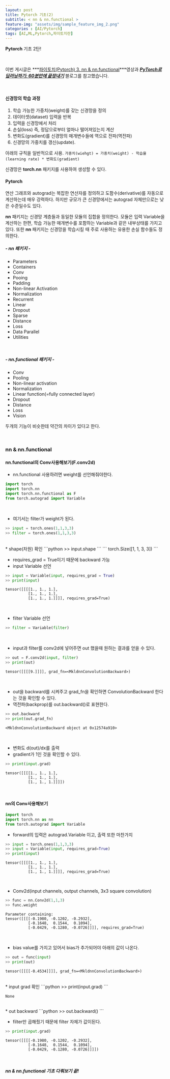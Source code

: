```yaml
---
layout: post
title: Pytorch 기초(2)
subtitle: < nn & nn.functional >
feature-img: "assets/img/sample_feature_img_2.png"
categories : [AI/Pytorch]
tags: [AI,ML,Pytorch,파이토치란]
---
```



**Pytorch** 기초 2탄!  

<br>

이번 게시글은 ***[파이토치(Pytorch) 3. nn & nn.functional](
https://www.youtube.com/watch?v=SMOuUKrhTro)***영상과 ***[PyTorch로 딥러닝하기: 60분만에 끝장내기](
https://9bow.github.io/PyTorch-tutorials-kr-0.3.1/beginner/blitz/neural_networks_tutorial.html)*** 블로그를 참고했습니다.

<br>

#### 신경망의 학습 과정
1) 학습 가능한 가중치(weight)를 갖는 신경망을 정의<br>
2) 데이터셋(dataset) 입력을 반복<br>
3) 입력을 신경망에서 처리<br>
4) 손실(loss) 즉, 정답으로부터 얼마나 떨어져있는지 계산<br>
5) 변화도(gradient)를 신경망의 매개변수들에 역으로 전파(역전파)<br>
6) 신경망의 가중치를 갱신(update). <br>

아래의 규칙을 일반적으로 사용.
`가중치(wiehgt) = 가중치(weight) - 학습율(learning rate) * 변화도(gradient)`
<br>

신경망은 **torch.nn** 패키지를 사용하여 생성할 수 있다.

#### Pytorch

연산 그래프와 autograd는 복잡한 연산자를 정의하고 도함수(derivative)를 자동으로 계산하는데 매우 강력하다. 하지만 규모가 큰 신경망에서는 autograd 자체만으로는 낮은 수준일수도 있다.


**nn** 패키지는 신경망 계층들과 동일한 모듈의 집합을 정의한다. 모듈은 입력 Variable을 계산하는 한편, 학습 가능한 매개변수를 포함하는 Variable과 같은 내부상태를 가지고 있다. 또한 **nn** 패키지는 신경망을 학습시킬 때 주로 사용하는 유용한 손실 함수들도 정의한다.


##### - nn 패키지 -

* Parameters
* Containers
* Conv
* Pooing
* Padding
* Non-linear Activation
* Normalization
* Recurrent
* Linear
* Dropout
* Sparse
* Distance
* Loss
* Data Parallel
* Utilities

<br>

##### - nn.functional 패키지 -

* Conv
* Pooling
* Non-linear activation
* Normalization
* Linear function(=fully connected layer)
* Dropout
* Distance
* Loss
* Vision


두개의 기능이 비슷한데 약간의 차이가 있다고 한다.

<br>

### nn & nn.functional



#### nn.functional의 Conv사용해보기(F.conv2d)

* nn.functional 사용하려면 weight를 선언해줘야한다.
```python
import torch
import torch.nn
import torch.nn.functional as F 
from torch.autograd import Variable
```
<br>

*  여기서는 filter가 weight가 된다.
```python
>> input = torch.ones(1,1,3,3)
>> filter = torch.ones(1,1,3,3)
```

<br>
* shape(차원) 확인
```python
>> input.shape
```
```
torch.Size([1, 1, 3, 3])
```

<br>

* requires_grad = True이기 때문에 backward 가능
* input Variable 선언

```python
>> input = Variable(input, requires_grad = True)
>> print(input)
```
```
tensor([[[[1., 1., 1.],
          [1., 1., 1.],
          [1., 1., 1.]]]], requires_grad=True)
```
<br>

* filter Variable 선언

```python
>> filter = Variable(filter)
```

<br>

* input과 filter를 conv2d에 넣어주면 out 했을때 원하는 결과를 얻을 수 있다.

```python
>> out = F.conv2d(input, filter)
>> print(out)
```

```
tensor([[[[9.]]]], grad_fn=<MkldnnConvolutionBackward>)
```

<br>

* out을 backward를 시켜주고 grad_fn을 확인하면 ConvolutionBackward 한다는 것을 확인할 수 있다.
* 역전파(backprop)를 out.backward()로 표현한다.

```python
>> out.backward
>> print(out.grad_fn)
```

```
<MkldnnConvolutionBackward object at 0x12574a910>
```
<br>


* 변화도 d(out)/dx를 출력
* gradient가 1인 것을 확인할 수 있다.
```python
>> print(input.grad)
```

```
tensor([[[[1., 1., 1.],
          [1., 1., 1.],
          [1., 1., 1.]]]])
```

<br>

#### nn의 Conv사용해보기


```python
import torch
import torch.nn as nn
from torch.autograd import Variable
```

* forward의 입력은 autograd.Variable 이고, 출력 또한 마찬가지

```python
>> input = torch.ones(1,1,3,3)
>> input = Variable(input, requires_grad=True)
>> print(input)
```

```
tensor([[[[1., 1., 1.],
          [1., 1., 1.],
          [1., 1., 1.]]]], requires_grad=True)
```

<br>

* Conv2d(input channels, output channels, 3x3 square convolution)
```python
>> func = nn.Conv2d(1,1,3)
>> func.weight
```

```
Parameter containing:
tensor([[[[-0.1980, -0.1202, -0.2932],
          [-0.1648,  0.1544,  0.1094],
          [-0.0429, -0.1280, -0.0726]]]], requires_grad=True)
```

<br>

* bias value를 가지고 있어서 bias가 추가되어야 아래의 값이 나온다.
```python
>> out = func(input)
>> print(out)
```

```
tensor([[[[-0.4534]]]], grad_fn=<MkldnnConvolutionBackward>)
```
<br> 
* input grad 확인
```python
>> print(input.grad)
```

```
None
```
<br>
* out backward
```python
>> out.backward()
```
<br>

* filter만 곱해줬기 때문에 filter 자체가 값이된다.

```python
>> print(input.grad)
```

```
tensor([[[[-0.1980, -0.1202, -0.2932],
          [-0.1648,  0.1544,  0.1094],
          [-0.0429, -0.1280, -0.0726]]]])
```

<br>

##### nn & nn.functional 기초 다뤄보기 끝!
